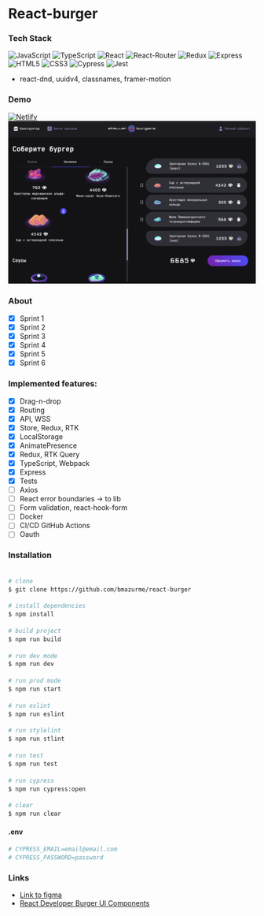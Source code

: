 # React-burger

### Tech Stack
![JavaScript](https://img.shields.io/badge/-JavaScript-black?style=flat-square&logo=javascript)
![TypeScript](https://img.shields.io/badge/-TypeScript-black?style=flat-square&logo=typescript)
![React](https://img.shields.io/badge/-React-black?style=flat-square&logo=react)
![React-Router](https://img.shields.io/badge/-ReactRouter-black?style=flat-square&logo=reactrouter)
![Redux](https://img.shields.io/badge/-Redux-black?style=flat-square&logo=redux)
![Express](https://img.shields.io/badge/-Express-black?style=flat-square&logo=express)
![HTML5](https://img.shields.io/badge/-HTML5-black?style=flat-square&logo=html5&logoColor=white)
![CSS3](https://img.shields.io/badge/-CSS3-black?style=flat-square&logo=css3)
![Cypress](https://img.shields.io/badge/-Cypress-black?style=flat-square&logo=cypress)
![Jest](https://img.shields.io/badge/-Jest-black?style=flat-square&logo=jest)

- react-dnd, uuidv4, classnames, framer-motion

### Demo
[![Netlify](https://img.shields.io/badge/-Netlify-black?style=flat-square&logo=netlify)](https://bejewelled-youtiao-8f9817.netlify.app/)
![Alt-text](https://github.com/bmazurme/react-burger/blob/main/src/images/cover.png "demo")

### About
- [X] Sprint 1
- [X] Sprint 2
- [X] Sprint 3
- [X] Sprint 4
- [X] Sprint 5
- [X] Sprint 6

### Implemented features:
- [X] Drag-n-drop
- [X] Routing
- [X] API, WSS
- [X] Store, Redux, RTK
- [X] LocalStorage
- [X] AnimatePresence
- [X] Redux, RTK Query
- [X] TypeScript, Webpack
- [X] Express
- [X] Tests
- [ ] Axios
- [ ] React error boundaries -> to lib
- [ ] Form validation, react-hook-form
- [ ] Docker
- [ ] CI/CD GitHub Actions
- [ ] Oauth

### Installation
```bash

# clone
$ git clone https://github.com/bmazurme/react-burger

# install dependencies
$ npm install

# build project
$ npm run build

# run dev mode
$ npm run dev

# run prod mode
$ npm run start

# run eslint
$ npm run eslint

# run stylelint
$ npm run stlint

# run test
$ npm run test

# run cypress
$ npm run cypress:open

# clear
$ npm run clear
```

#### .env
```bash
# CYPRESS_EMAIL=email@email.com
# CYPRESS_PASSWORD=password
```

### Links
* [Link to figma](https://www.figma.com/file/zFGN2O5xktHl9VmoOieq5E/React-_-%D0%9F%D1%80%D0%BE%D0%B5%D0%BA%D1%82%D0%BD%D1%8B%D0%B5-%D0%B7%D0%B0%D0%B4%D0%B0%D1%87%D0%B8_external_link)
* [React Developer Burger UI Components](https://yandex-practicum.github.io/react-developer-burger-ui-components/docs/)
